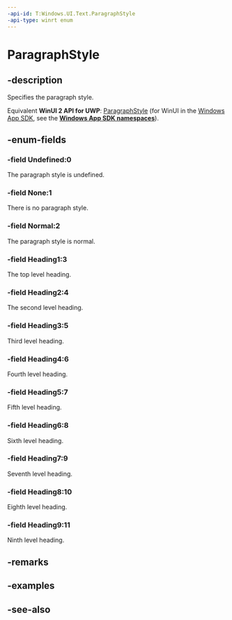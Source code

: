 ```yaml
---
-api-id: T:Windows.UI.Text.ParagraphStyle
-api-type: winrt enum
---
```


<!-- Enumeration syntax
public enum Windows.UI.Text.ParagraphStyle : int
-->

# ParagraphStyle

## -description
Specifies the paragraph style.

Equivalent **WinUI 2 API for UWP**: [ParagraphStyle](/windows/winui/api/microsoft.ui.text.paragraphstyle) (for WinUI in the [Windows App SDK](/windows/apps/windows-app-sdk/), see the **[Windows App SDK namespaces](/windows/windows-app-sdk/api/winrt/)**).

## -enum-fields
### -field Undefined:0
The paragraph style is undefined.

### -field None:1
There is no paragraph style.

### -field Normal:2
The paragraph style is normal.

### -field Heading1:3
The top level heading.

### -field Heading2:4
The second level heading.

### -field Heading3:5
Third level heading.

### -field Heading4:6
Fourth level heading.

### -field Heading5:7
Fifth level heading.

### -field Heading6:8
Sixth level heading.

### -field Heading7:9
Seventh level heading.

### -field Heading8:10
Eighth level heading.

### -field Heading9:11
Ninth level heading.


## -remarks

## -examples

## -see-also
